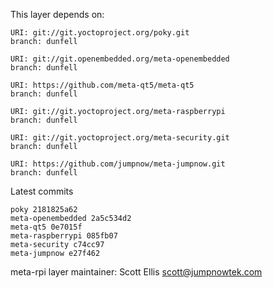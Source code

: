 This layer depends on:

    URI: git://git.yoctoproject.org/poky.git
    branch: dunfell

    URI: git://git.openembedded.org/meta-openembedded
    branch: dunfell

    URI: https://github.com/meta-qt5/meta-qt5
    branch: dunfell

    URI: git://git.yoctoproject.org/meta-raspberrypi
    branch: dunfell

    URI: git://git.yoctoproject.org/meta-security.git
    branch: dunfell

    URI: https://github.com/jumpnow/meta-jumpnow.git
    branch: dunfell

Latest commits

    poky 2181825a62
    meta-openembedded 2a5c534d2
    meta-qt5 0e7015f
    meta-raspberrypi 085fb07
    meta-security c74cc97
    meta-jumpnow e27f462

meta-rpi layer maintainer: Scott Ellis <scott@jumpnowtek.com>
